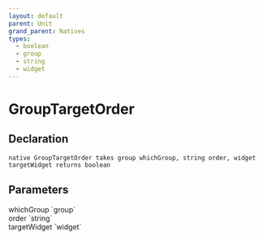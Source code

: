 ```yaml
---
layout: default
parent: Unit
grand_parent: Natives
types:
  - boolean
  - group
  - string
  - widget
---
```


# GroupTargetOrder

## Declaration

```
native GroupTargetOrder takes group whichGroup, string order, widget targetWidget returns boolean
```

## Parameters
<dl>
  <dt>whichGroup `group`</dt>
  <dd></dd>

  <dt>order `string`</dt>
  <dd></dd>

  <dt>targetWidget `widget`</dt>
  <dd></dd>
</dl>